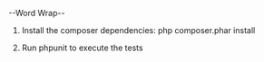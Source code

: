 --Word Wrap--

1. Install the composer dependencies: php composer.phar install

2. Run phpunit to execute the tests
